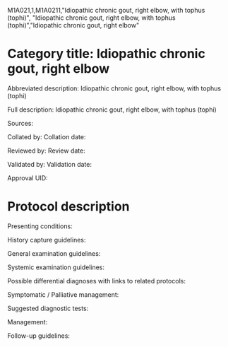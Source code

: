 M1A021,1,M1A0211,"Idiopathic chronic gout, right elbow, with tophus (tophi)", "Idiopathic chronic gout, right elbow, with tophus (tophi)","Idiopathic chronic gout, right elbow"
# Category title: Idiopathic chronic gout, right elbow

Abbreviated description: Idiopathic chronic gout, right elbow, with tophus (tophi)

Full description: Idiopathic chronic gout, right elbow, with tophus (tophi)

Sources:

Collated by:
Collation date:

Reviewed by:
Review date:

Validated by:
Validation date:

Approval UID:

# Protocol description

Presenting conditions:

History capture guidelines:

General examination guidelines:

Systemic examination guidelines:

Possible differential diagnoses with links to related protocols:

Symptomatic / Palliative management:

Suggested diagnostic tests:

Management:

Follow-up guidelines:
